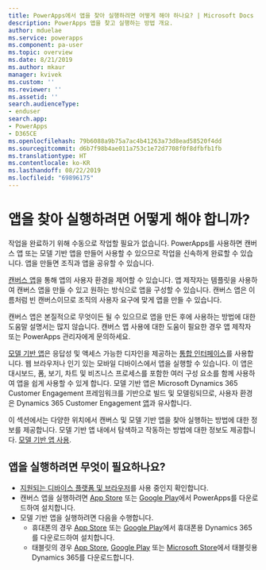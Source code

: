 ```yaml
---
title: PowerApps에서 앱을 찾아 실행하려면 어떻게 해야 하나요? | Microsoft Docs
description: PowerApps 앱을 찾고 실행하는 방법 개요.
author: mduelae
ms.service: powerapps
ms.component: pa-user
ms.topic: overview
ms.date: 8/21/2019
ms.author: mkaur
manager: kvivek
ms.custom: ''
ms.reviewer: ''
ms.assetid: ''
search.audienceType:
- enduser
search.app:
- PowerApps
- D365CE
ms.openlocfilehash: 79b6088a9b75a7ac4b41263a73d8ead58520f4dd
ms.sourcegitcommit: d6b7f98b4ae011a753c1e72d7708f0f8dfbfb1fb
ms.translationtype: HT
ms.contentlocale: ko-KR
ms.lasthandoff: 08/22/2019
ms.locfileid: "69896175"
---
```

# <a name="how-do-i-find-and-run-apps"></a>앱을 찾아 실행하려면 어떻게 해야 합니까?

작업을 완료하기 위해 수동으로 작업할 필요가 없습니다. PowerApps를 사용하면 캔버스 앱 또는 모델 기반 앱을 만들어 사용할 수 있으므로 작업을 신속하게 완료할 수 있습니다. 앱을 만들면 조직과 앱을 공유할 수 있습니다. 

[캔버스 앱](/powerapps/maker/canvas-apps/getting-started)을 통해 앱의 사용자 환경을 제어할 수 있습니다. 앱 제작자는 템플릿을 사용하여 캔버스 앱을 만들 수 있고 원하는 방식으로 앱을 구성할 수 있습니다. 캔버스 앱은 이름처럼 빈 캔버스이므로 조직의 사용자 요구에 맞게 앱을 만들 수 있습니다.

캔버스 앱은 본질적으로 무엇이든 될 수 있으므로 앱을 만든 후에 사용하는 방법에 대한 도움말 설명서는 많지 않습니다. 캔버스 앱 사용에 대한 도움이 필요한 경우 앱 제작자 또는 PowerApps 관리자에게 문의하세요.

[모델 기반 앱](/powerapps/maker/model-driven-apps/model-driven-app-overview)은 응답성 및 액세스 가능한 디자인을 제공하는 [통합 인터페이스](unified-interface.md)를 사용합니다. 웹 브라우저나 인기 있는 모바일 디바이스에서 앱을 실행할 수 있습니다. 이 앱은 대시보드, 폼, 보기, 차트 및 비즈니스 프로세스를 포함한 여러 구성 요소를 함께 사용하여 앱을 쉽게 사용할 수 있게 합니다. 모델 기반 앱은 Microsoft Dynamics 365 Customer Engagement 프레임워크를 기반으로 빌드 및 모델링되므로, 사용자 환경은 Dynamics 365 Customer Engagement [앱](/dynamics365/customer-engagement/basics/business-apps-dynamics-365)과 유사합니다.

이 섹션에서는 다양한 위치에서 캔버스 및 모델 기반 앱을 찾아 실행하는 방법에 대한 정보를 제공합니다. 모델 기반 앱 내에서 탐색하고 작동하는 방법에 대한 정보도 제공합니다. [모델 기반 앱 사용](use-model-driven-apps.md).


## <a name="whats-required-to-run-apps"></a>앱을 실행하려면 무엇이 필요하나요?
- [지원되는 디바이스 플랫폼 및 브라우저](../maker/canvas-apps/limits-and-config.md)를 사용 중인지 확인합니다.
- 캔버스 앱을 실행하려면 [App Store](https://itunes.apple.com/app/powerapps/id1047318566?mt=8) 또는 [Google Play](https://play.google.com/store/apps/details?id=com.microsoft.msapps)에서 PowerApps를 다운로드하여 설치합니다.
- 모델 기반 앱을 실행하려면 다음을 수행합니다.
    - 휴대폰의 경우 [App Store](https://itunes.apple.com/app/dynamics-crm-for-phones/id1003997947?ls=1&mt=8) 또는 [Google Play](https://play.google.com/store/apps/details?id=com.microsoft.crm.crmphone)에서 휴대폰용 Dynamics 365를 다운로드하여 설치합니다. 
    - 태블릿의 경우 [App Store](https://itunes.apple.com/app/microsoft-dynamics-crm/id678800460?mt=8), [Google Play](https://play.google.com/store/apps/details?id=com.microsoft.crm.crmtablet) 또는 [Microsoft Store](https://www.microsoft.com/store/p/microsoft-dynamics-365/9nblggh4rfqp)에서 태블릿용 Dynamics 365를 다운로드합니다.
